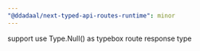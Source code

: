 ```yaml
---
"@ddadaal/next-typed-api-routes-runtime": minor
---
```


support use Type.Null() as typebox route response type
